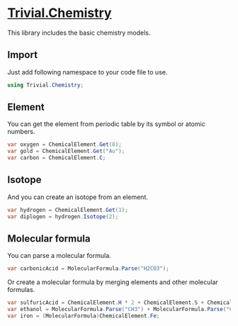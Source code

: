 ﻿# [Trivial.Chemistry](../docs/chemistry)

This library includes the basic chemistry models.

## Import

Just add following namespace to your code file to use.

```csharp
using Trivial.Chemistry;
```

## Element

You can get the element from periodic table by its symbol or atomic numbers.

```csharp
var oxygen = ChemicalElement.Get(8);
var gold = ChemicalElement.Get("Au");
var carbon = ChemicalElement.C;
```

## Isotope

And you can create an isotope from an element.

```csharp
var hydrogen = ChemicalElement.Get(1);
var diplogen = hydrogen.Isotope(2);
```

## Molecular formula

You can parse a molecular formula.

```csharp
var carbonicAcid = MolecularFormula.Parse("H2CO3");
```

Or create a molecular formula by merging elements and other molecular formulas.

```csharp
var sulfuricAcid = ChemicalElement.H * 2 + ChemicalElement.S + ChemicalElement.O * 4;
var ethanol = MolecularFormula.Parse("CH3") + MolecularFormula.Parse("CH2") + MolecularFormula.Parse("OH");
var iron = (MolecularFormula)ChemicalElement.Fe;
```
